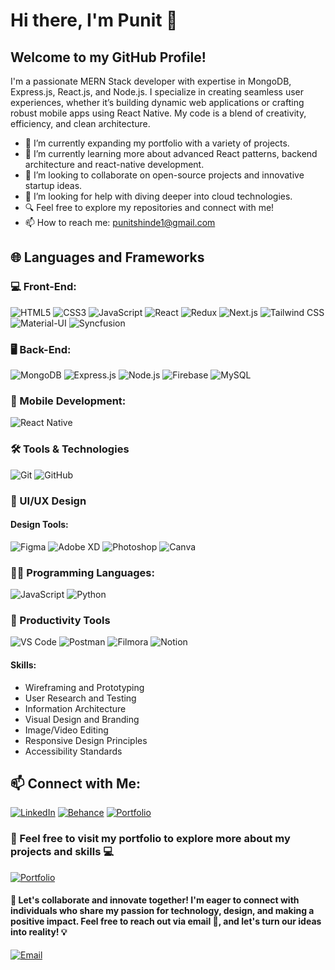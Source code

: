 # Hi there, I'm Punit 👋

## Welcome to my GitHub Profile!

I'm a passionate MERN Stack developer with expertise in MongoDB, Express.js, React.js, and Node.js. I specialize in creating seamless user experiences, whether it’s building dynamic web applications or crafting robust mobile apps using React Native. My code is a blend of creativity, efficiency, and clean architecture.

- 🌱 I’m currently expanding my portfolio with a variety of projects. 
- 📖 I’m currently learning more about advanced React patterns, backend architecture and react-native development.
- 👯 I’m looking to collaborate on open-source projects and innovative startup ideas.
- 🤔 I’m looking for help with diving deeper into cloud technologies.
- 🔍 Feel free to explore my repositories and connect with me! 
- 📫 How to reach me: punitshinde1@gmail.com

## 🌐 Languages and Frameworks

### 💻 Front-End:
![HTML5](https://img.shields.io/badge/-HTML5-E34F26?style=for-the-badge&logo=html5&logoColor=white)
![CSS3](https://img.shields.io/badge/-CSS3-1572B6?style=for-the-badge&logo=css3)
![JavaScript](https://img.shields.io/badge/-JavaScript-F7DF1E?style=for-the-badge&logo=javascript&logoColor=black)
![React](https://img.shields.io/badge/-React-61DAFB?style=for-the-badge&logo=react&logoColor=black)
![Redux](https://img.shields.io/badge/-Redux-764ABC?style=for-the-badge&logo=redux&logoColor=white)
![Next.js](https://img.shields.io/badge/-Next.js-000000?style=for-the-badge&logo=next.js&logoColor=white)
![Tailwind CSS](https://img.shields.io/badge/-Tailwind_CSS-38B2AC?style=for-the-badge&logo=tailwind-css&logoColor=white)
![Material-UI](https://img.shields.io/badge/-Material_UI-0081CB?style=for-the-badge&logo=material-ui&logoColor=white)
![Syncfusion](https://img.shields.io/badge/-Syncfusion-FF496C?style=for-the-badge&logo=syncfusion&logoColor=white)

### 🖥 Back-End:
![MongoDB](https://img.shields.io/badge/-MongoDB-47A248?style=for-the-badge&logo=mongodb&logoColor=white&color=47A248)
![Express.js](https://img.shields.io/badge/-Express.js-000000?style=for-the-badge&logo=express&logoColor=white&label=&color=black)
![Node.js](https://img.shields.io/badge/-Node.js-339933?style=for-the-badge&logo=nodedotjs&logoColor=white)
![Firebase](https://img.shields.io/badge/-Firebase-FFCA28?style=for-the-badge&logo=firebase&logoColor=black)
![MySQL](https://img.shields.io/badge/-MySQL-4479A1?style=for-the-badge&logo=mysql&logoColor=white)

### 📱 Mobile Development:
![React Native](https://img.shields.io/badge/React_Native-61DAFB?style=for-the-badge&logo=react&logoColor=white)

### 🛠 Tools & Technologies

![Git](https://img.shields.io/badge/-Git-F05032?style=for-the-badge&logo=git&logoColor=white)
![GitHub](https://img.shields.io/badge/-GitHub-181717?style=for-the-badge&logo=github)


### 🎨 UI/UX Design

#### Design Tools:
![Figma](https://img.shields.io/badge/-Figma-F24E1E?style=for-the-badge&logo=figma&logoColor=white)
![Adobe XD](https://img.shields.io/badge/-Adobe_XD-FF61F6?style=for-the-badge&logo=adobexd&logoColor=white)
![Photoshop](https://img.shields.io/badge/Photoshop-31A8FF?style=for-the-badge&logo=adobe-photoshop&logoColor=white)
![Canva](https://img.shields.io/badge/-Canva-00C4CC?style=for-the-badge&logo=canva&logoColor=white)

### 👩‍💻 Programming Languages:

![JavaScript](https://img.shields.io/badge/-JavaScript-F7DF1E?style=for-the-badge&logo=javascript&logoColor=black)
![Python](https://img.shields.io/badge/-Python-3776AB?style=for-the-badge&logo=python&logoColor=white)

### 💼 Productivity Tools

![VS Code](https://img.shields.io/badge/-VS_Code-007ACC?style=for-the-badge&logo=visual-studio-code&logoColor=white)
![Postman](https://img.shields.io/badge/-Postman-FF6C37?style=for-the-badge&logo=postman&logoColor=white)
![Filmora](https://img.shields.io/badge/-Filmora-339933?style=for-the-badge&logo=filmora&logoColor=black)
![Notion](https://img.shields.io/badge/-Notion-000000?style=for-the-badge&logo=notion&logoColor=white)

#### Skills:
- Wireframing and Prototyping
- User Research and Testing
- Information Architecture
- Visual Design and Branding
- Image/Video Editing
- Responsive Design Principles
- Accessibility Standards

## 📫 Connect with Me:

[![LinkedIn](https://img.shields.io/badge/-LinkedIn-blue?style=for-the-badge&logo=linkedin)](https://www.linkedin.com/in/punit-shinde/)
[![Behance](https://img.shields.io/badge/-Behance-1769FF?style=for-the-badge&logo=behance&logoColor=white)](https://www.behance.net/punitshinde)
[![Portfolio](https://img.shields.io/badge/-Portfolio-black?style=for-the-badge&logo=react&logoColor=white)](https://punit-shinde.github.io/Portfolio-Vite/)

### 👋 Feel free to visit my portfolio to explore more about my projects and skills 💻

[![Portfolio](https://img.shields.io/badge/Portfolio-%E2%9C%A8-9cf?style=for-the-badge&logo=react&logoColor=white)](https://punit-shinde.github.io/Portfolio-Vite/)

#### 🚀 Let's collaborate and innovate together! I'm eager to connect with individuals who share my passion for technology, design, and making a positive impact. Feel free to reach out via email 📩, and let's turn our ideas into reality! 💡

[![Email](https://img.shields.io/badge/-Email-red?style=for-the-badge&logo=gmail&logoColor=white)](mailto:punitshinde1@gmail.com)
